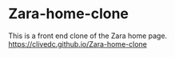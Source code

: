 # Zara-home-clone

This is a front end clone of the Zara home page.
<https://clivedc.github.io/Zara-home-clone>
